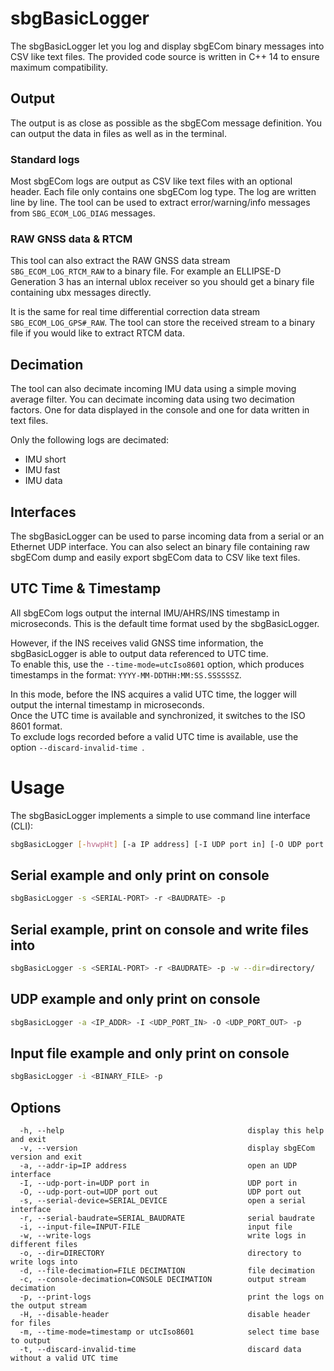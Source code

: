 # sbgBasicLogger

The sbgBasicLogger let you log and display sbgECom binary messages into CSV like text files. 
The provided code source is written in C++ 14 to ensure maximum compatibility.

## Output
The output is as close as possible as the sbgECom message definition. 
You can output the data in files as well as in the terminal.

### Standard logs
Most sbgECom logs are output as CSV like text files with an optional header. 
Each file only contains one sbgECom log type. The log are written line by line. 
The tool can be used to extract error/warning/info messages from `SBG_ECOM_LOG_DIAG` messages.

### RAW GNSS data & RTCM
This tool can also extract the RAW GNSS data stream `SBG_ECOM_LOG_RTCM_RAW` to a binary file. 
For example an ELLIPSE-D Generation 3 has an internal ublox receiver so you should get a binary file containing ubx messages directly.

It is the same for real time differential correction data stream `SBG_ECOM_LOG_GPS#_RAW`. 
The tool can store the received stream to a binary file if you would like to extract RTCM data.

## Decimation
The tool can also decimate incoming IMU data using a simple moving average filter. 
You can decimate incoming data using two decimation factors. One for data displayed in the console and one for data written in text files.

Only the following logs are decimated:
 - IMU short
 - IMU fast
 - IMU data

## Interfaces
The sbgBasicLogger can be used to parse incoming data from a serial or an Ethernet UDP interface. 
You can also select an binary file containing raw sbgECom dump and easily export sbgECom data to CSV like text files.

## UTC Time & Timestamp
All sbgECom logs output the internal IMU/AHRS/INS timestamp in microseconds. 
This is the default time format used by the sbgBasicLogger.

However, if the INS receives valid GNSS time information, the sbgBasicLogger is able to output data referenced to UTC time.  
To enable this, use the `--time-mode=utcIso8601` option, which produces timestamps in the format: `YYYY-MM-DDTHH:MM:SS.SSSSSSZ`.

In this mode, before the INS acquires a valid UTC time, the logger will output the internal timestamp in microseconds.  
Once the UTC time is available and synchronized, it switches to the ISO 8601 format.  
To exclude logs recorded before a valid UTC time is available, use the option `--discard-invalid-time `.

# Usage

The sbgBasicLogger implements a simple to use command line interface (CLI):

```sh
sbgBasicLogger [-hvwpHt] [-a IP address] [-I UDP port in] [-O UDP port out] [-s SERIAL_DEVICE] [-r SERIAL_BAUDRATE] [-i INPUT-FILE] [-o DIRECTORY] [-d FILE DECIMATION] [-c CONSOLE DECIMATION] [-m timestamp or utcIso8601]
```

## Serial example and only print on console

```sh
sbgBasicLogger -s <SERIAL-PORT> -r <BAUDRATE> -p
```

## Serial example, print on console and write files into <directory>

```sh
sbgBasicLogger -s <SERIAL-PORT> -r <BAUDRATE> -p -w --dir=directory/
```

## UDP example and only print on console

```sh
sbgBasicLogger -a <IP_ADDR> -I <UDP_PORT_IN> -O <UDP_PORT_OUT> -p
```

## Input file example and only print on console

```sh
sbgBasicLogger -i <BINARY_FILE> -p
```

## Options
```
  -h, --help                                         display this help and exit
  -v, --version                                      display sbgECom version and exit
  -a, --addr-ip=IP address                           open an UDP interface
  -I, --udp-port-in=UDP port in                      UDP port in
  -O, --udp-port-out=UDP port out                    UDP port out
  -s, --serial-device=SERIAL_DEVICE                  open a serial interface
  -r, --serial-baudrate=SERIAL_BAUDRATE              serial baudrate
  -i, --input-file=INPUT-FILE                        input file
  -w, --write-logs                                   write logs in different files
  -o, --dir=DIRECTORY                                directory to write logs into
  -d, --file-decimation=FILE DECIMATION              file decimation
  -c, --console-decimation=CONSOLE DECIMATION        output stream decimation
  -p, --print-logs                                   print the logs on the output stream
  -H, --disable-header                               disable header for files
  -m, --time-mode=timestamp or utcIso8601            select time base to output
  -t, --discard-invalid-time                         discard data without a valid UTC time
```
